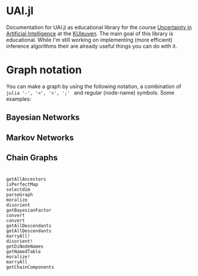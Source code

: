 # UAI.jl

Documentation for UAI.jl as educational library for the course [Uncertainty in Artificial Intelligence](https://onderwijsaanbod.kuleuven.be/syllabi/e/H02D2AE.htm#activetab=doelstellingen_idp1620896) at the [KUleuven](https://stijl.kuleuven.be/2016/img/svg/logo.svg). The main goal of this library is educational. While I'm still working on implementing (more efficient) inference algorithms their are already useful things you can do with it.


# Graph notation

You can make a graph by using the following notation, a combination of `julia '-', '<', '>', ';' ` and regular (node-name) symbols. Some examples:

## Bayesian Networks

## Markov Networks

## Chain Graphs

#

```@docs
getAllAncestors
isPerfectMap
selectdim
parseGraph
moralize
disorient
getBayesianFactor
convert
convert
getAllDescendants
getAllDescendants
marryAll!
disorient!
getDiNodeNames
getNamedTable
moralize!
marryAll
getChainComponents
```
